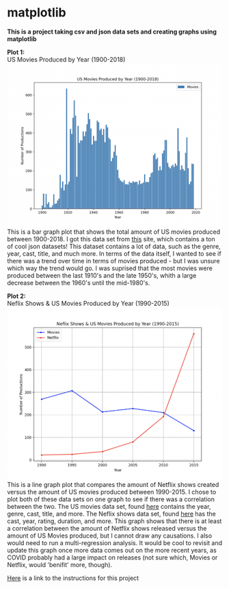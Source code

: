 # matplotlib
**This is a project taking csv and json data sets and creating graphs using matplotlib**

**Plot 1:** <br>
US Movies Produced by Year (1900-2018) <br>
<img src=Plot1.png> <br>
This is a bar graph plot that shows the total amount of US movies produced between 1900-2018. I got this data set from [this](https://github.com/jdorfman/awesome-json-datasets) site, which contains a ton of cool json datasets! This dataset contains a lot of data, such as the genre, year, cast, title, and much more. In terms of the data itself, I wanted to see if there was a trend over time in terms of movies produced - but I was unsure which way the trend would go. I was suprised that the most movies were produced between the last 1910's and the late 1950's, whith a large decrease between the 1960's until the mid-1980's. <br>

**Plot 2:** <br> 
Neflix Shows & US Movies Produced by Year (1990-2015) <br>
<img src=Plot2.png> <br>
This is a line graph plot that compares the amount of Netflix shows created versus the amount of US movies produced between 1990-2015. I chose to plot both of these data sets on one graph to see if there was a correlation between the two. The US movies data set, found [here](https://github.com/jdorfman/awesome-json-datasets) contains the year, genre, cast, title, and more. The Neflix shows data set, found [here](https://www.kaggle.com/datasets/shivamb/netflix-shows?resource=download) has the cast, year, rating, duration, and more. This graph shows that there is at least a correlation between the amount of Netflix shows released versus the amount of US Movies produced, but I cannot draw any causations. I also would need to run a multi-regression analysis. It would be cool to revisit and update this graph once more data comes out on the more recent years, as COVID probably had a large impact on releases (not sure which, Movies or Netflix, would 'benifit' more, though). <br>

[Here](https://github.com/mikeizbicki/cmc-csci040/tree/2022fall/project_02) is a link to the instructions for this project
